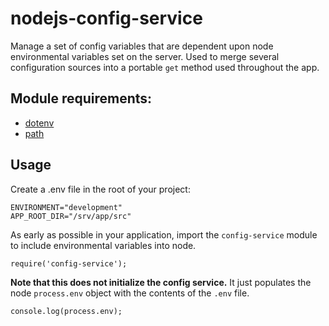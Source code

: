 # nodejs-config-service

Manage a set of config variables that are dependent upon node environmental variables set on the server. Used to merge several configuration sources into a portable `get` method used throughout the app.

## Module requirements:

-  [dotenv](https://github.com/motdotla/dotenv)
-  [path](https://nodejs.org/docs/latest/api/path.html)

## Usage

Create a .env file in the root of your project:

```
ENVIRONMENT="development"
APP_ROOT_DIR="/srv/app/src"
```

As early as possible in your application, import the `config-service` module to include environmental variables into node.

```
require('config-service');
```

**Note that this does not initialize the config service.** It just populates the node `process.env` object with the contents of the `.env` file.

```
console.log(process.env);
```